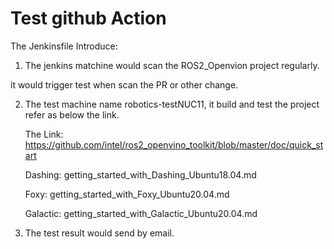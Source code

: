 
# Test github Action
The Jenkinsfile Introduce:

1. The jenkins matchine would scan the ROS2_Openvion project regularly.

it would trigger test when scan the PR or other change.


2. The test machine name robotics-testNUC11, it build and test the project refer as below the link.

    The Link: https://github.com/intel/ros2_openvino_toolkit/blob/master/doc/quick_start

    Dashing: getting_started_with_Dashing_Ubuntu18.04.md

    Foxy: getting_started_with_Foxy_Ubuntu20.04.md

    Galactic: getting_started_with_Galactic_Ubuntu20.04.md

3. The test result would send by email.

